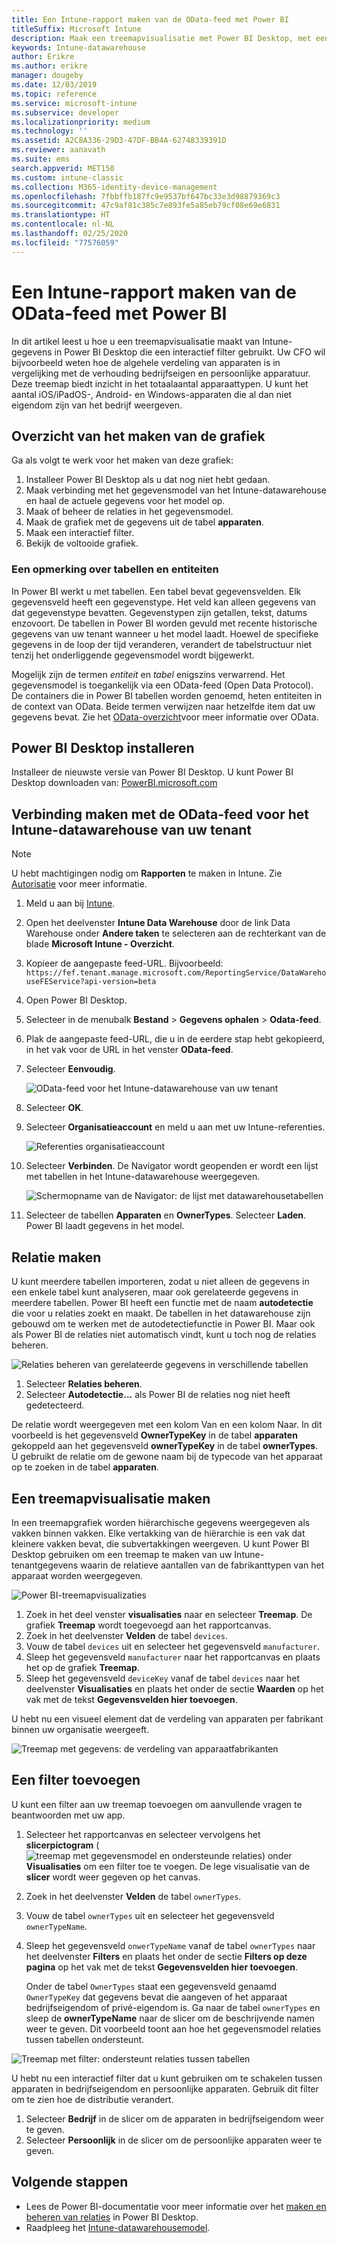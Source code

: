 ```yaml
---
title: Een Intune-rapport maken van de OData-feed met Power BI
titleSuffix: Microsoft Intune
description: Maak een treemapvisualisatie met Power BI Desktop, met een interactief filter uit de Intune-datawarehouse-API.
keywords: Intune-datawarehouse
author: Erikre
ms.author: erikre
manager: dougeby
ms.date: 12/03/2019
ms.topic: reference
ms.service: microsoft-intune
ms.subservice: developer
ms.localizationpriority: medium
ms.technology: ''
ms.assetid: A2C8A336-29D3-47DF-BB4A-62748339391D
ms.reviewer: aanavath
ms.suite: ems
search.appverid: MET150
ms.custom: intune-classic
ms.collection: M365-identity-device-management
ms.openlocfilehash: 7fbbffb187fc9e9537bf647bc33e3d98879369c3
ms.sourcegitcommit: 47c9af81c385c7e893fe5a85eb79cf08e69e6831
ms.translationtype: HT
ms.contentlocale: nl-NL
ms.lasthandoff: 02/25/2020
ms.locfileid: "77576059"
---
```

# <a name="create-an-intune-report-from-the-odata-feed-with-power-bi"></a>Een Intune-rapport maken van de OData-feed met Power BI

In dit artikel leest u hoe u een treemapvisualisatie maakt van Intune-gegevens in Power BI Desktop die een interactief filter gebruikt. Uw CFO wil bijvoorbeeld weten hoe de algehele verdeling van apparaten is in vergelijking met de verhouding bedrijfseigen en persoonlijke apparatuur. Deze treemap biedt inzicht in het totaalaantal apparaattypen. U kunt het aantal iOS/iPadOS-, Android- en Windows-apparaten die al dan niet eigendom zijn van het bedrijf weergeven.

## <a name="overview-of-creating-the-chart"></a>Overzicht van het maken van de grafiek

Ga als volgt te werk voor het maken van deze grafiek:
1. Installeer Power BI Desktop als u dat nog niet hebt gedaan.
2. Maak verbinding met het gegevensmodel van het Intune-datawarehouse en haal de actuele gegevens voor het model op.
3. Maak of beheer de relaties in het gegevensmodel.
4. Maak de grafiek met de gegevens uit de tabel **apparaten**.
5. Maak een interactief filter.
6. Bekijk de voltooide grafiek.

### <a name="a-note-about-tables-and-entities"></a>Een opmerking over tabellen en entiteiten

In Power BI werkt u met tabellen. Een tabel bevat gegevensvelden. Elk gegevensveld heeft een gegevenstype. Het veld kan alleen gegevens van dat gegevenstype bevatten. Gegevenstypen zijn getallen, tekst, datums enzovoort. De tabellen in Power BI worden gevuld met recente historische gegevens van uw tenant wanneer u het model laadt. Hoewel de specifieke gegevens in de loop der tijd veranderen, verandert de tabelstructuur niet tenzij het onderliggende gegevensmodel wordt bijgewerkt.

Mogelijk zijn de termen *entiteit* en *tabel* enigszins verwarrend. Het gegevensmodel is toegankelijk via een OData-feed (Open Data Protocol). De containers die in Power BI tabellen worden genoemd, heten entiteiten in de context van OData. Beide termen verwijzen naar hetzelfde item dat uw gegevens bevat. Zie het [OData-overzicht](/odata/overview)voor meer informatie over OData.

## <a name="install-power-bi-desktop"></a>Power BI Desktop installeren

Installeer de nieuwste versie van Power BI Desktop. U kunt Power BI Desktop downloaden van: [PowerBI.microsoft.com](https://powerbi.microsoft.com/desktop)

## <a name="connect-to-the-odata-feed-for-the-intune-data-warehouse-for-your-tenant"></a>Verbinding maken met de OData-feed voor het Intune-datawarehouse van uw tenant

> [!Note]  
> U hebt machtigingen nodig om **Rapporten** te maken in Intune. Zie [Autorisatie](../reports-api-url.md) voor meer informatie.

1. Meld u aan bij [Intune](https://go.microsoft.com/fwlink/?linkid=2090973).
2. Open het deelvenster **Intune Data Warehouse** door de link Data Warehouse onder **Andere taken** te selecteren aan de rechterkant van de blade **Microsoft Intune - Overzicht**.
3. Kopieer de aangepaste feed-URL. Bijvoorbeeld: `https://fef.tenant.manage.microsoft.com/ReportingService/DataWarehouseFEService?api-version=beta`
4. Open Power BI Desktop.
5. Selecteer in de menubalk **Bestand** > **Gegevens ophalen** > **Odata-feed**.
6. Plak de aangepaste feed-URL, die u in de eerdere stap hebt gekopieerd, in het vak voor de URL in het venster **OData-feed**.
7. Selecteer **Eenvoudig**.

    ![OData-feed voor het Intune-datawarehouse van uw tenant](./media/reports-proc-create-with-odata/reports-create-01-odatafeed.png)

8. Selecteer **OK**.
9. Selecteer **Organisatieaccount** en meld u aan met uw Intune-referenties.

    ![Referenties organisatieaccount](./media/reports-proc-create-with-odata/reports-create-02-org-account.png)

10. Selecteer **Verbinden**. De Navigator wordt geopenden er wordt een lijst met tabellen in het Intune-datawarehouse weergegeven.

    ![Schermopname van de Navigator: de lijst met datawarehousetabellen](./media/reports-proc-create-with-odata/reports-create-02-loadentities.png)

11. Selecteer de tabellen **Apparaten** en **OwnerTypes**.  Selecteer **Laden**. Power BI laadt gegevens in het model.

## <a name="create-a-relationship"></a>Relatie maken

U kunt meerdere tabellen importeren, zodat u niet alleen de gegevens in een enkele tabel kunt analyseren, maar ook gerelateerde gegevens in meerdere tabellen. Power BI heeft een functie met de naam **autodetectie** die voor u relaties zoekt en maakt. De tabellen in het datawarehouse zijn gebouwd om te werken met de autodetectiefunctie in Power BI. Maar ook als Power BI de relaties niet automatisch vindt, kunt u toch nog de relaties beheren.

![Relaties beheren van gerelateerde gegevens in verschillende tabellen](./media/reports-proc-create-with-odata/reports-create-03-managerelationships.png)

1. Selecteer **Relaties beheren**.
2. Selecteer **Autodetectie...** als Power BI de relaties nog niet heeft gedetecteerd.

De relatie wordt weergegeven met een kolom Van en een kolom Naar. In dit voorbeeld is het gegevensveld **OwnerTypeKey** in de tabel **apparaten** gekoppeld aan het gegevensveld **ownerTypeKey** in de tabel **ownerTypes**. U gebruikt de relatie om de gewone naam bij de typecode van het apparaat op te zoeken in de tabel **apparaten**.

## <a name="create-a-treemap-visualization"></a>Een treemapvisualisatie maken

In een treemapgrafiek worden hiërarchische gegevens weergegeven als vakken binnen vakken. Elke vertakking van de hiërarchie is een vak dat kleinere vakken bevat, die subvertakkingen weergeven. U kunt Power BI Desktop gebruiken om een treemap te maken van uw Intune-tenantgegevens waarin de relatieve aantallen van de fabrikanttypen van het apparaat worden weergegeven.

![Power BI-treemapvisualizaties](./media/reports-proc-create-with-odata/reports-create-03-treemap.png)

1. Zoek in het deel venster **visualisaties** naar en selecteer **Treemap**. De grafiek **Treemap** wordt toegevoegd aan het rapportcanvas.
2. Zoek in het deelvenster **Velden** de tabel `devices`.
3. Vouw de tabel `devices` uit en selecteer het gegevensveld `manufacturer`.
4. Sleep het gegevensveld `manufacturer` naar het rapportcanvas en plaats het op de grafiek **Treemap**.
5. Sleep het gegevensveld `deviceKey` vanaf de tabel `devices` naar het deelvenster **Visualisaties** en plaats het onder de sectie **Waarden** op het vak met de tekst **Gegevensvelden hier toevoegen**.  

U hebt nu een visueel element dat de verdeling van apparaten per fabrikant binnen uw organisatie weergeeft.

![Treemap met gegevens: de verdeling van apparaatfabrikanten](./media/reports-proc-create-with-odata/reports-create-06-treemapwdata.png)

## <a name="add-a-filter"></a>Een filter toevoegen

U kunt een filter aan uw treemap toevoegen om aanvullende vragen te beantwoorden met uw app.

1. Selecteer het rapportcanvas en selecteer vervolgens het **slicerpictogram** (![treemap met gegevensmodel en ondersteunde relaties](./media/reports-proc-create-with-odata/reports-create-slicer.png)) onder **Visualisaties** om een filter toe te voegen. De lege visualisatie van de **slicer** wordt weer gegeven op het canvas.
2. Zoek in het deelvenster **Velden** de tabel `ownerTypes`.
3. Vouw de tabel `ownerTypes` uit en selecteer het gegevensveld `ownerTypeName`.
4. Sleep het gegevensveld `onwerTypeName` vanaf de tabel `ownerTypes` naar het deelvenster **Filters** en plaats het onder de sectie **Filters op deze pagina** op het vak met de tekst **Gegevensvelden hier toevoegen**.  

   Onder de tabel `OwnerTypes` staat een gegevensveld genaamd `OwnerTypeKey` dat gegevens bevat die aangeven of het apparaat bedrijfseigendom of privé-eigendom is. Ga naar de tabel `ownerTypes` en sleep de **ownerTypeName** naar de slicer om de beschrijvende namen weer te geven. Dit voorbeeld toont aan hoe het gegevensmodel relaties tussen tabellen ondersteunt.

![Treemap met filter: ondersteunt relaties tussen tabellen](./media/reports-proc-create-with-odata/reports-create-08_ownertype.png)

U hebt nu een interactief filter dat u kunt gebruiken om te schakelen tussen apparaten in bedrijfseigendom en persoonlijke apparaten. Gebruik dit filter om te zien hoe de distributie verandert.

1. Selecteer **Bedrijf** in de slicer om de apparaten in bedrijfseigendom weer te geven.
2. Selecteer **Persoonlijk** in de slicer om de persoonlijke apparaten weer te geven.

## <a name="next-steps"></a>Volgende stappen

- Lees de Power BI-documentatie voor meer informatie over het [maken en beheren van relaties](https://powerbi.microsoft.com/documentation/powerbi-desktop-create-and-manage-relationships/) in Power BI Desktop.
- Raadpleeg het [Intune-datawarehousemodel](reports-ref-data-model.md).
